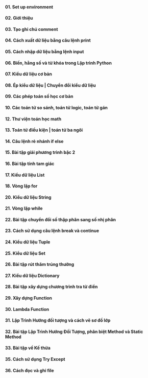 #### 01. Set up environment 
#### 02. Giới thiệu 
#### 03. Tạo ghi chú comment 
#### 04. Cách xuất dữ liệu bằng câu lệnh print 
#### 05. Cách nhập dữ liệu bằng lệnh input
#### 06. Biến, hằng số và từ khóa trong Lập trình Python
#### 07. Kiểu dữ liệu cơ bản 
#### 08. Ép kiểu dữ liệu | Chuyển đổi kiểu dữ liệu
#### 09. Các phép toán số học cơ bản
#### 10. Các toán tử so sánh, toán tử logic, toán tử gán 
#### 12. Thư viện toán học math
#### 13. Toán tử điều kiện | toán tử ba ngôi
#### 14. Câu lệnh rẻ nhánh if else
#### 15. Bài tập giải phương trình bậc 2
#### 16. Bài tập tính tam giác 
#### 17. Kiểu dữ liệu List 
#### 18. Vòng lặp for
#### 20. Kiểu dữ liệu String
#### 21. Vòng lặp while
#### 22. Bài tập chuyển đổi số thập phân sang số nhị phân
#### 23. Cách sử dụng câu lệnh break và continue 
#### 24. Kiểu dữ liệu Tuple
#### 25. Kiểu dữ liệu Set
#### 26. Bài tập rút thăm trúng thưởng
#### 27. Kiểu dữ liệu Dictionary
#### 28. Bài tập xây dựng chương trình tra từ điển
#### 29. Xây dựng Function
#### 30. Lambda Function 
#### 31. Lập Trình Hướng đối tượng và cách vẽ sơ đồ lớp
#### 32. Bài tập Lập Trình Hướng Đối Tượng, phân biệt Method và Static Method
#### 33. Bài tập về Kế thừa
#### 35. Cách sử dụng Try Except
#### 36. Cách đọc và ghi file